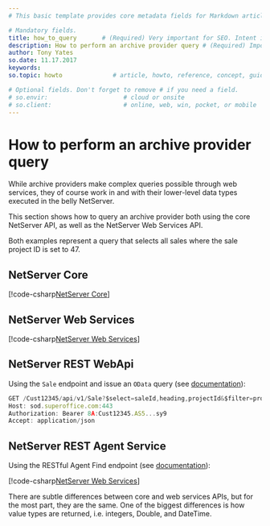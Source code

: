 ```yaml
---
# This basic template provides core metadata fields for Markdown articles on docs.superoffice.com.

# Mandatory fields.
title: how_to_query       # (Required) Very important for SEO. Intent in a unique string of 43-59 chars including spaces.
description: How to perform an archive provider query # (Required) Important for SEO. Recommended character length is 115-145 characters including spaces.
author: Tony Yates
so.date: 11.17.2017
keywords:
so.topic: howto              # article, howto, reference, concept, guide

# Optional fields. Don't forget to remove # if you need a field.
# so.envir:                     # cloud or onsite
# so.client:                    # online, web, win, pocket, or mobile
---
```


# How to perform an archive provider query

While archive providers make complex queries possible through web services, they of course work in and with their lower-level data types executed in the belly NetServer.

This section shows how to query an archive provider both using the core NetServer API, as well as the NetServer Web Services API.

Both examples represent a query that selects all sales where the sale project ID is set to 47.

## NetServer Core

[!code-csharp[NetServer Core](includes/query-ns-core.cs)]

## NetServer Web Services

[!code-csharp[NetServer Web Services](includes/query-ns-ws.cs)]

## NetServer REST WebApi 

Using the `Sale` endpoint and issue an `OData` query (see [documentation][1]):

```javascript
GET /Cust12345/api/v1/Sale?$select=saleId,heading,projectId&$filter=projectId eq 47 HTTP/1.1
Host: sod.superoffice.com:443
Authorization: Bearer 8A:Cust12345.AS5...sy9
Accept: application/json
```

## NetServer REST Agent Service

Using the RESTful Agent Find endpoint (see [documentation][2]):

[!code-csharp[NetServer Web Services](includes/query-rest-agent.js)]

There are subtle differences between core and web services APIs, but for the most part, they are the same. One of the biggest differences is how value types are returned, i.e. integers, Double, and DateTime.

<!-- Referenced links -->
[1]: https://community.superoffice.com/documentation/sdk/SO.NetServer.Web.Services/html/v1SaleEntity_GetAll.htm
[2]: https://community.superoffice.com/documentation/sdk/SO.NetServer.Web.Services/html/v1FindAgent_FindFromRestrictionsColumns.htm